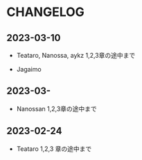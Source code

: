 # CHANGELOG


## 2023-03-10

- Teataro, Nanossa, aykz
  1,2,3章の途中まで

- Jagaimo


## 2023-03-

- Nanossan
  1,2,3章の途中まで

## 2023-02-24

- Teataro
  1,2,3 章の途中まで
